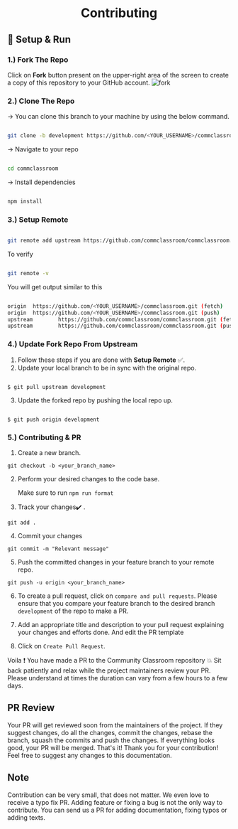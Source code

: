 <h1 align="center">Contributing</h1>

## 🔨 Setup & Run

### 1.) Fork The Repo

Click on **Fork** button present on the upper-right area of the screen to create a copy of this repository to your GitHub account.
![fork](https://user-images.githubusercontent.com/73980067/134885545-787243bc-34a7-4f85-9ff3-49c9d3c93bc3.jpeg)


### 2.) Clone The Repo
-> You can clone this branch to your machine by using the below command.

```bash

git clone -b development https://github.com/<YOUR_USERNAME>/commclassroom.git

```

-> Navigate to your repo

```bash

cd commclassroom

```

-> Install dependencies 

```bash

npm install

```

### 3.) Setup Remote

```bash

git remote add upstream https://github.com/commclassroom/commclassroom.git

```
To verify 
```bash

git remote -v

```
You will get output similar to this
```bash

origin  https://github.com/<YOUR_USERNAME>/commclassroom.git (fetch)
origin  https://github.com/<YOUR_USERNAME>/commclassroom.git (push)
upstream        https://github.com/commclassroom/commclassroom.git (fetch)
upstream        https://github.com/commclassroom/commclassroom.git (push)

```

### 4.) Update Fork Repo From Upstream

1. Follow these steps if you are done with <b>Setup Remote</b> ✅.
2. Update your local branch to be in sync with the original repo.

```console

$ git pull upstream development

```

3. Update the forked repo by pushing the local repo up.

```console

$ git push origin development

```

### 5.) Contributing & PR

1. Create a new branch.

```
git checkout -b <your_branch_name>
```

2. Perform your desired changes to the code base.

   Make sure to run ```npm run format ``` 

3. Track your changes:heavy_check_mark: .

```
git add .
```

4. Commit your changes
```
git commit -m "Relevant message"
```

5. Push the committed changes in your feature branch to your remote repo.

```
git push -u origin <your_branch_name>
```

6. To create a pull request, click on `compare and pull requests`. Please ensure that you compare your feature branch to the desired branch `development` of the repo to make a PR.


7. Add an appropriate title and description to your pull request explaining your changes and efforts done.
    And edit the PR template

8. Click on `Create Pull Request`.


Voila :exclamation: You have made a PR to the Community Classroom repository :boom: Sit back patiently and relax while the project maintainers review your PR. Please understand at times the duration can vary from a few hours to a few days.


## PR Review
Your PR will get reviewed soon from the maintainers of the project. If they suggest changes, do all the changes, commit the changes, rebase the branch, squash the commits and push the changes. If everything looks good, your PR will be merged. That's it! Thank you for your contribution! Feel free to suggest any changes to this documentation.

## Note
Contribution can be very small, that does not matter. We even love to receive a typo fix PR. Adding feature or fixing a bug is not the only way to contribute. You can send us a PR for adding documentation, fixing typos or adding texts.

